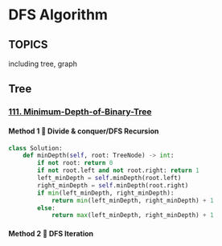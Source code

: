 # DFS Algorithm

## TOPICS
including tree, graph

## Tree

### [111. Minimum-Depth-of-Binary-Tree](https://leetcode-cn.com/problems/minimum-depth-of-binary-tree/)

#### Method 1 :penguin: Divide & conquer/DFS Recursion
```python
class Solution:
    def minDepth(self, root: TreeNode) -> int:
        if not root: return 0
        if not root.left and not root.right: return 1
        left_minDepth = self.minDepth(root.left)
        right_minDepth = self.minDepth(root.right)
        if min(left_minDepth, right_minDepth):
            return min(left_minDepth, right_minDepth) + 1
        else:
            return max(left_minDepth, right_minDepth) + 1
```

#### Method 2 :penguin: DFS Iteration
```python

```
